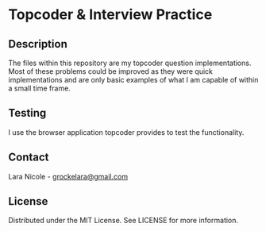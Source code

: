 # Topcoder & Interview Practice

## Description
The files within this repository are my topcoder question implementations. Most of these problems could be improved as they were quick implementations and are only basic examples of what I am capable of within a small time frame.

## Testing
I use the browser application topcoder provides to test the functionality.

## Contact
  
Lara Nicole - [grockelara@gmail.com](grockelara@gmail.com)

## License

Distributed under the MIT License. See LICENSE for more information.
